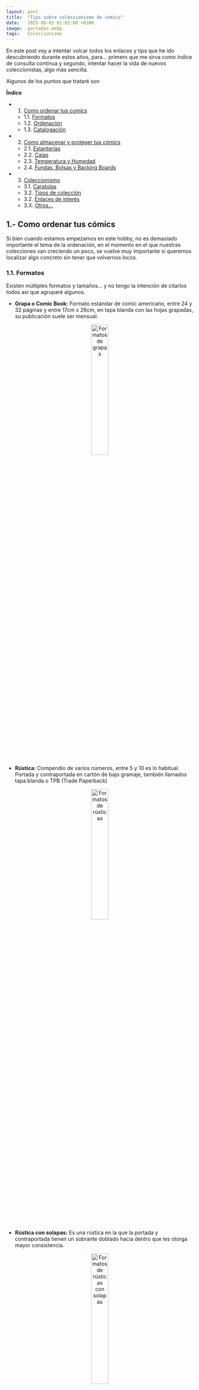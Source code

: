 ```yaml
---
layout: post
title:  "Tips sobre coleccionismo de cómics"
date:   2025-08-02 01:01:00 +0300
image:  portadas.webp
tags:   Coleccionismo
---
```


En este post voy a intentar volcar todos los enlaces y tips que he ido descubriendo durante estos años, para... primero que me sirva como índice de consulta continua y segundo, intentar hacer la vida de nuevos coleccionistas, algo más sencilla.

Algunos de los puntos que trataré son

**Índice**   
- 1. [Como ordenar tus comics](#id1)
    - 1.1. [Formatos](#id2)
    - 1.2. [Ordenación](#id3)
    - 1.3. [Catalogación](#id4)

- 2. [Como almacenar y proteger tus cómics](#id5)
    - 2.1. [Estanterías](#id6)
    - 2.2. [Cajas](#id7)
    - 2.3. [Temperatura y Humedad](#id8)
    - 2.4. [Fundas, Bolsas y Backing Boards](#id9)

- 3. [Coleccionismo](#10)
    - 3.1. [Caratulas](#11)
    - 3.2. [Tipos de colección](#12)
    - 3.2. [Enlaces de interés](#13)
    - 3.X. [Otros...](#id14)


## 1.- Como ordenar tus cómics<a name="id1"></a>

Si bien cuando estamos empezamos en este hobby, no es demasiado importante el tema de la ordenación, en el momento en el que nuestras colecciones van creciendo un poco, se vuelve muy importante si queremos localizar algo concreto sin tener que volvernos locos. 

### 1.1. Formatos<a name="id2"></a>

Existen múltiples formatos y tamaños... y no tengo la intención de citarlos todos así que agruparé algunos.

- **Grapa o Comic Book:** Formato estándar de comic americano, entre 24 y 32 páginas y entre 17cm x 26cm, en tapa blanda con las hojas grapadas, su publicación suele ser mensual.

<div style="text-align: center;">
  <img src="{{ site.baseurl }}/images/grapas.jpeg" alt="Formatos de grapas" style="width: 30%;">
</div>

- **Rústica:** Compendio de varios números, entre 5 y 10 es lo habitual. Portada y contraportada en cartón de bajo gramaje, también llamados tapa blanda o TPB (Trade Paperback)

<div style="text-align: center;">
  <img src="{{ site.baseurl }}/images/rustica.jpeg" alt="Formatos de rústicas" style="width: 30%;">
</div>

- **Rústica con solapas:** Es una rústica en la que la portada y contraportada tienen un sobrante doblado hacia dentro que les otorga mayor consistencia.

<div style="text-align: center;">
  <img src="{{ site.baseurl }}/images/rustica_solapas.jpeg" alt="Formatos de rústicas con solapas" style="width: 30%;">
</div>

- **Cartoné:** También llamados tapa dura o Hardcover. Tapas en cartón de alto gramaje para darles consistencia. Suelen contener arcos completos o historias auto conclusivas.

<div style="text-align: center;">
  <img src="{{ site.baseurl }}/images/cartone.jpeg" alt="Formatos de cartoné" style="width: 30%;">
</div>

- **Ómnibus:** Tapas duras muchas veces de un tamaño oversized. No hay límite de páginas, los hay de más de 1000, aunque no son cómodos de leer 

<div style="text-align: center;">
  <img src="{{ site.baseurl }}/images/omnibus.jpeg" alt="Formatos de Omnibus" style="width: 30%;">
</div>

- **Absolute:** Tomos de mayor tamaño, normalmente de obras seleccionadas para realzar el arte del dibujante.

<div style="text-align: center;">
  <img src="{{ site.baseurl }}/images/absolute.jpeg" alt="Formatos de absolute" style="width: 30%;">
</div>

- **Álbum europeo:** Formato normal de comic franco belga, Bande Desinée o BD. Entre 40 y 60 páginas y entre 30cm x 23cm.

<div style="text-align: center;">
  <img src="{{ site.baseurl }}/images/europeo.jpeg" alt="Formatos de Europeo" style="width: 30%;">
</div>

- **Manga (Kanzenban, Takobon, etc):** Formatos habituales de comic Japones. Tienen múltiples tamaños y pueden tener orientación de lectura occidental o no.

<div style="text-align: center;">
  <img src="{{ site.baseurl }}/images/manga.jpeg" alt="Formatos de manga" style="width: 30%;">
</div>

Repito hay muchos más sobre todo "subtipos", pero con esto te puedes hacer una idea general. Si lees o escuchas algún otro... busca a que se refieren.

### 1.2. Ordenación<a name="id3"></a>

Con el paso del tiempo, he dado muchas vueltas y he ido viendo como lo hacen otras personas, para intentar encontrar lo que mejor se me ajustara... creo que básicamente resumiría en 3 formas...

- **Por formato o editorial:** Normalmente las editoriales sacan sus obras en formatos parecidos... algunas más y otras menos, pero básicamente este modo es un tema de formato. Al juntar formatos similares, maximizamos el espacio, haciendo que podamos almacenar más comics, aunque para localizar uno debas saber en qué formato o quien lo publicó, lo que no se ajusta a mi pésima memoria.

- **Por criterios estéticos:** Nada que decir... simplemente buscando que la colección quede lo mejor posible... las obras menos vistosas los menos visibles posibles, por ejemplo, lo más bajo de nuestras librerías. Las obras más vistosas en el centro de la librería y los álbumes más voluminosas en lo alto de las librerías.

- **Por temática:** Esta es la forma que más se me ajusta y la que uso a día de hoy. Agrupo por temáticas, SCI-FI, Terror, Noir, Indy, Marvel, DC, ... lo que me permite situar rápido lo que busco y dentro de cada zona, uso criterios por formato, intentando agrupar tamaños.

### 1.3. Catalogación<a name="id4"></a>

Esto inicialmente no supone un problema... hasta que llega ese momento en el que compras algo que ya tenías y descubres que la colección tiene un tamaño que es manejable sin ayuda.

En este punto creo que, aunque existen muchas apps o mecanismo manuales, para mi hay un claro *vencedor*... [Whakoom](https://www.whakoom.com/)

Yo uso la versión premium, aunque estuve mucho tiempo con la versión free, y fue una de las pocas apps en las que decidí pagar porque me parece justo agradecer el trabajo que hacen. Luego claro uso las funcionalidades adicionales.

Para mí, su principal ventaja inicialmente es la posibilidad de escanear códigos de barras que te carguen el comic y ver si lo tienes o marcar a golpe de clic que lo has comprado.

## 2.- Como almacenar y proteger tus cómics<a name="id5"></a>

En cuanto a almacenamiento debemos tener presente varios factores antes de extendernos más. Algunos factores que afectan y deterioran con el tiempo tu colección son:
- La luz
- El aire
- La humedad
- La temperatura
- La colocación (aplastamiento, impactos, etc.)

En la medida de lo posible deberás evitar todos estos factores usando el sentido común y algunos de los *tips* siguientes que te pueden ayudar.

### 2.1.- Estanterías<a name="id6"></a>

Sobre estanterías solo puedo hablarte de las dos que he usado... ambas de Ikea.
- **Kallax:** Son bastante estéticas, aunque desaprovechan espacio de nuestras colecciones al no poder ajustar la altura entre los estantes.
- **Billy:** Creo que son la mejor opción calidad precio, pero añadiría un par de consejos...
    - Usa el ancho de 40 cm en lugar del de 80 cm, aunque pierdas algo de espacio (2cm) al apilarlas, ya que las de 80cm cuando les metes peso se arquean.
    - Te recomiendo poner puertas de cristal, ya que no pierdes la estética de mostrar la colección y evitas muchísimo polvo en tu colección.

<div style="display: flex; justify-content: space-between;">
  <img src="{{ site.baseurl }}/images/estanteria2.jpeg" alt="Estanteria 2" style="width: 32%; margin-right: 1%;">
  <img src="{{ site.baseurl }}/images/estanteria1.jpeg" alt="Estanteria 1" style="width: 32%; margin-right: 1%;">
  <img src="{{ site.baseurl }}/images/estanteria3.jpeg" alt="Estanteria 3" style="width: 32%;">
</div>

### 2.2.- Cajas<a name="id7"></a>

Cuando tienes grapas, una buena idea es usar cajas para almacenarlas. También hay quien las guarda en vertical en estantes de la Billy, pero a mi personalmente no me gusta.

Existen cajas de distintos tamaños y materiales, yo he podido probar estos y estoy muy contento...

- **Materiales:** 
    - **Cartón:** Son las más ligeras, las más económicas (6..10€) pero también las menos resistentes y duraderas. Según el tipo de cartón pueden apilarse hasta 4 cajas aprox y según lo que las muevas pueden durar más o menos. Con un uso normal en casa supongo que puedes sacarles perfectamente de 2 a 4 años

    - **MDF:** Son las más resistentes sin duda, pero también las más pesadas, algo que debe tener en cuenta según donde quieras colocarlas. He querido comprar alguna más y ya no las encuentro la verdad, pero cuando las compre su precio estaba sobre los 20 o 25€

    - **Plástico:** Personalmente las veo caras ya que las encuentro en precios parecidos al MDF. Tengo una por capricho, pero no creo que adquiera más.

<div style="display: flex; justify-content: space-between;">
  <img src="{{ site.baseurl }}/images/caja1.jpeg" alt="Caja 1" style="width: 32%; margin-right: 1%;">
  <img src="{{ site.baseurl }}/images/caja5.jpeg" alt="Caja 5" style="width: 32%; margin-right: 1%;">
  <img src="{{ site.baseurl }}/images/caja3.jpeg" alt="Caja 3" style="width: 32%;">
</div>

- **Tamaños:** 
Los tamaños que uso para grapa son de 30cm (Alto), 30 o 40cm (largo), aunque hay también de 60 y 20cm (ancho)
Tengo unas específicas para Billy hechas en MDF con 31cm(alto) 25cm(largo) 36cm(ancho), pero donde las adquiría cerró.

También hay cajas, más de exposición de media altura donde los comics quedan a la vista. Las mías son más altas y con tapa... esto ya según necesidades.

### 2.3.- Temperatura y Humedad<a name="id8"></a>

Tanto las temperaturas elevadas como los cambios en la humedad ambiental afectan al papel, por lo que se debe intentar controlar esto. Yo en Valencia zona con una humedad muy alta, intento controlarlo con las estanterías con puerta, enfundando lo posible y manteniendo las ventanas cerradas, pero es cierto que no dispongo de deshumidificadores ni nada similar.

### 2.4.- Fundas, Bolsas y Backing Boards<a name="id9"></a>

Sobre este punto diré que tengo embolsadas todas mis grapas y TPB, pero no los cartonés.

En lo que respecta a las bolsas, siempre uso bolsas para comic **libres de ácido**, para que no acaben amarilleando el material. Existen de distintos tamaños, según el tipo de material que necesites proteger, estos son algunos:

<div style="display: flex; justify-content: space-between;">
  <img src="{{ site.baseurl }}/images/bolsas.jpeg" alt="Bolsas" style="width: 32%; margin-right: 1%;">
  <img src="{{ site.baseurl }}/images/backingboards.jpg" alt="Backing" style="width: 32%; margin-right: 1%;">
  <img src="{{ site.baseurl }}/images/bolsas2.jpg" alt="Bolsas" style="width: 32%;">
</div>

- **Golden 197 X 268:** Adecuada para Cartonés de hasta 250 páginas aprox.
- **Regular 184 X 268:** Adecuada para los TPB's
- **Silver 181 X 268:** Adecuada para la mayoría de TPB's
- **Current Big 178 X 268:** Adecuada para Grapas dobles con backingboard
- **Current 175 X 268:** Adecuada para Grapas con backingboard

Además de esto existen con dos tipos de cierre:
- **Auto cierre:** Normalmente compro estas, por comodidad y por superficie del cierre (me da la sensación de que está mejor sellado) aunque no es para nada, algo determinante para mí.
- **Sin cierre:** Puedes usar estas con un pedazo de celo. (Yo uso *Scotch Magic*) 

Y para acabar, sobre el tema de los backing boards..
- Los uso para tomas las grapas, ya que les da la consistencia que no tienen.
- Tienen solo uno de los lados libre de ácido, por lo que si embolsas las grapas de dos en dos con un solo backing board ara ahorrar espacio, habrá una de las grapas sin esa protección.

## 3.- Coleccionismo. <a name="id10"></a>

Lo primero que diré es que cada cual colecciona lo y como le apetece. Esto no es un intento de encapsular a los coleccionistas ni mucho menos, es más un intento de ordenar lo poco que he podido conocer.

### 3.1.- Portadas...<a name="id11"></a>

En el formato grapa, de un tiempo a esta parte se ha popularizado el tema de las portadas alternativas o variant covers. Esto no deja de ser un modo de aumentar ventas, haciendo exactamente el mismo comic con portadas diferentes de distintos autores. De este modo se fomenta el coleccionismo, al poder adquirir portadas raras etc. Yo tengo mi opinión sesgada por supuesto, pero creo que el coste de las variants podría dedicarse a pagar mejor a los autores de cara a intentar tener una mejor obra. Dicho esto, voy a nombrar las que conozco...

- **regular:** Portada regular con la que se publica el cómic.
- **variant:** Portadas creadas por otros autores para el mismo cómic.
- **sketch:** Portada (normalmente la regular) sin color , únicamente los lápices del autor.
- **virgin:** Portada únicamente con el dibujo, sin logos ni letras.
- **connecting:** Varias portadas que forman un dibujo mayor.
- **white o black cover:** Portadas sin dibujo, solo con fondo blanco o negro para que el autor pueda hacerte un sketch en alguna convención.
- **foil:** Portada con efecto metalizado.
- **embossed:** Portada con relieve.
- **spot:** Portada que alterna zonas con brillo y zonas mate.
- **holographic:** Portadas con efectos holográficos.
- **polybagged:** Portada embolsada, que contiene alguna sorpresa, o portadas exclusivas o laminas, etc.
- **incentive:** Portadas que las tiendas pueden obtener según cuantas regular compren, por lo que son más caras y raras... 1:25, 1:50, 1:100, ...
- **store exclusive:** Portadas exclusivas solicitadas y pagadas por alguna tienda o evento, que solo se venden ahí.
- **card stock:** Portadas con más gramaje a modo de carta, que les da mayor resistencia.

El valor va en función de la oferta, por lo que hay portadas regulares caras, pero lo más normal es que las variant sean algo más caras, en segunda mano.

Pero recuerda que no vale la pena especular con esto, es un mercado muy muy pequeño y con unos precios bajos salvo ejemplares de los que puedes ver en las noticias.

### 3.2.- Tipos de colección...<a name="id12"></a>

Según he ido hablando con gente, diría que predominan estos tipos de colecciones...

- **random:** Lee de vez en cuando y tiene solo comics específicos, normalmente obras bastante reconocidas.

- **generalista:** Colecciona todo lo que cae en sus manos, sin orden ni filtro, es cómic... a la colección. Diría que todos empezamos así.

- **especializado:** Cuando llevas cierto tiempo, te das cuenta de que "todo" es demasiado grande, así que ajustas el foco... solo ciertos autores, solo ciertos personajes, solo ciertos géneros, solo ciertos formatos, etc

- **originales:** También los hay con colecciones generalistas, que coleccionan, originales de autores concretos. Este tipo de colección es muy cara, dado que los originales pueden ir desde 100€ a varios miles.

- **números 1:** También hay gente con colecciones de algún tipo, que además compran números 1 USA de algunos comics.

Yo en concreto creo que estoy pasando muy poco a poco de generalista a especializado y también estaría en la caja de números 1 USA.

### 3.3.- Enlaces de interés...<a name="id13"></a>

**Tiendas físicas cómic**

- [https://futuramacomics.es/](https://futuramacomics.es/)
- [https://www.facebook.com/gothamcomicsvlc/](https://www.facebook.com/gothamcomicsvlc/)


**Tiendas online cómic en español**

- [https://tienda.tomosygrapas.com/](https://tienda.tomosygrapas.com/)

**Tiendas online cómic USA**

- [https://www.radarcomics.com/es/index.php](https://www.radarcomics.com/es/index.php)

**Consultas sobre cómic USA o graded**

- [https://www.previewsworld.com/](https://www.previewsworld.com/)
- [https://gocollect.com/](https://gocollect.com/)
- [https://www.cgccomics.com/](https://www.cgccomics.com/)
- [https://www.cbcscomics.com/](https://www.cbcscomics.com/)

### 3.4.- Otros...<a name="id14"></a>

Algunos tips adicionales que no se dónde poner...

A título personal... **resumiría en recuerda que es un hobby**.

- No te agobies¡¡¡ no puedes tenerlo o leerlo todo y está bien que sea así. Parte de la gracia es el proceso de buscar cosas.
- Si no consigues algo, no pagues locuras... se reeditará o encontraras una "ganga" simplemente date tiempo.
- No pasa nada si la pila de pendientes crece... se pueden comprar cómics que no son leídos ahora, simplemente porque aún no es el momento.

Sobre la colección...

- No tengas los cómics demasiado ajustados o presionados, ni en las estanterías, ni en las cajas y tampoco en las bolsas, o acabaran deformándose.
- No apiles las grapas en horizontal o también acabaran deformándose.
- No comas ni bebas mientras tocas tus cómics y si puede ser, ten las manos limpias.

Sobre el valor de las colecciones y la especulación...

- El valor de los cómics en castellano es básicamente nulo, dado que no hay mercado. Los únicos que tienen cierto valor son los cómics USA.
- Especular con cómics puede ser muchas cosas menos rentable, así que no lo hagas por ese motivo.
- Un cómic dedicado pierde valor mientras que uno únicamente firmado lo gana (aunque poco).
- Si tienes cómics USA y en castellano de un autor, en caso de poder elegir, que te firme el cómic USA.
- Ahora tanto cbs como cgc pueden autenticar la firma cuando lo encapsulan. Antes debían estar presentes. Esta gestión se puede hacer desde [https://www.supervazquez.com/](https://www.supervazquez.com/)

Todo esto, es sobre el valor material **pero lo más importante** es que te puedan dedicar, firmar, hacer un sketch o lo que sea, **mientras charlas con tu autor favorito¡¡¡** y disfrutas de ese rato, para comentarle o preguntarle cosas sobre su obra.

[jekyll-docs]: https://jekyllrb.com/docs/home  
[jekyll-gh]:   https://github.com/jekyll/jekyll  
[jekyll-talk]: https://talk.jekyllrb.com/
